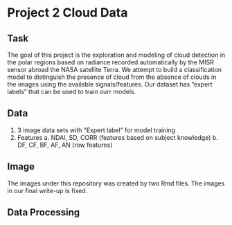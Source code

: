 # Project 2 Cloud Data

## Task
The goal of this project is the exploration and modeling of cloud detection in the polar regions based on radiance recorded automatically by the MISR sensor abroad the NASA satellite Terra. We attempt to build a classification model to distinguish the presence of cloud from the absence of clouds in the images using the available signals/features. Our dataset has “expert labels” that can be used to train ourr models.

## Data
1. 3 image data sets with "Expert label” for model training
2. Features
   a. NDAI, SD, CORR (features based on subject knowledge)
   b. DF, CF, BF, AF, AN (row features)
   
## Image
The images under this repository was created by two Rmd files. The images in our final write-up is fixed.
   
## Data Processing



